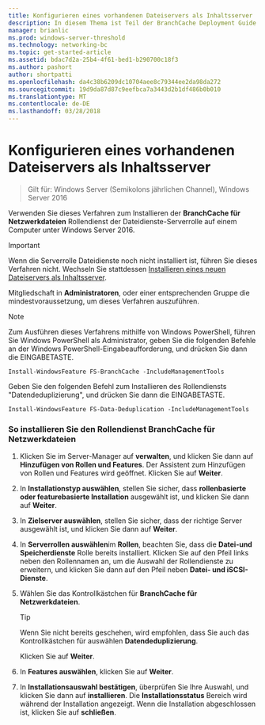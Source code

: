 ```yaml
---
title: Konfigurieren eines vorhandenen Dateiservers als Inhaltsserver
description: In diesem Thema ist Teil der BranchCache Deployment Guide für Windows Server 2016, der veranschaulicht, wie Sie BranchCache im verteilten und gehosteter cachemodi zum Optimieren der WAN-Bandbreite in Zweigstellen bereitstellen
manager: brianlic
ms.prod: windows-server-threshold
ms.technology: networking-bc
ms.topic: get-started-article
ms.assetid: bdac7d2a-25b4-4f61-bed1-b290700c18f3
ms.author: pashort
author: shortpatti
ms.openlocfilehash: da4c38b6209dc10704aee8c79344ee2da98da272
ms.sourcegitcommit: 19d9da87d87c9eefbca7a3443d2b1df486b0b010
ms.translationtype: MT
ms.contentlocale: de-DE
ms.lasthandoff: 03/28/2018
---
```

# <a name="configure-an-existing-file-server-as-a-content-server"></a>Konfigurieren eines vorhandenen Dateiservers als Inhaltsserver

>Gilt für: Windows Server (Semikolons jährlichen Channel), Windows Server 2016

Verwenden Sie dieses Verfahren zum Installieren der **BranchCache für Netzwerkdateien** Rollendienst der Dateidienste-Serverrolle auf einem Computer unter Windows Server 2016.  
  
> [!IMPORTANT]  
> Wenn die Serverrolle Dateidienste noch nicht installiert ist, führen Sie dieses Verfahren nicht. Wechseln Sie stattdessen [Installieren eines neuen Dateiservers als Inhaltsserver](../../branchcache/deploy/Install-a-New-File-Server-as-a-Content-Server.md).  
  
Mitgliedschaft in **Administratoren**, oder einer entsprechenden Gruppe die mindestvoraussetzung, um dieses Verfahren auszuführen.  
  
> [!NOTE]  
> Zum Ausführen dieses Verfahrens mithilfe von Windows PowerShell, führen Sie Windows PowerShell als Administrator, geben Sie die folgenden Befehle an der Windows PowerShell-Eingabeaufforderung, und drücken Sie dann die EINGABETASTE.  
>   
> `Install-WindowsFeature FS-BranchCache -IncludeManagementTools`  
>   
> Geben Sie den folgenden Befehl zum Installieren des Rollendiensts "Datendeduplizierung", und drücken Sie dann die EINGABETASTE.  
>   
> `Install-WindowsFeature FS-Data-Deduplication -IncludeManagementTools`  
  
### <a name="to-install-the-branchcache-for-network-files-role-service"></a>So installieren Sie den Rollendienst BranchCache für Netzwerkdateien  
  
1.  Klicken Sie im Server-Manager auf **verwalten**, und klicken Sie dann auf **Hinzufügen von Rollen und Features**. Der Assistent zum Hinzufügen von Rollen und Features wird geöffnet. Klicken Sie auf **Weiter**.  
  
2.  In **Installationstyp auswählen**, stellen Sie sicher, dass **rollenbasierte oder featurebasierte Installation** ausgewählt ist, und klicken Sie dann auf **Weiter**.  
  
3.  In **Zielserver auswählen**, stellen Sie sicher, dass der richtige Server ausgewählt ist, und klicken Sie dann auf **Weiter**.  
  
4.  In **Serverrollen auswählen**im **Rollen**, beachten Sie, dass die **Datei-und Speicherdienste** Rolle bereits installiert. Klicken Sie auf den Pfeil links neben den Rollennamen an, um die Auswahl der Rollendienste zu erweitern, und klicken Sie dann auf den Pfeil neben **Datei- und iSCSI-Dienste**.  
  
5.  Wählen Sie das Kontrollkästchen für **BranchCache für Netzwerkdateien**.  
  
    > [!TIP]  
    > Wenn Sie nicht bereits geschehen, wird empfohlen, dass Sie auch das Kontrollkästchen für auswählen **Datendeduplizierung**.  
  
    Klicken Sie auf **Weiter**.  
  
6.  In **Features auswählen**, klicken Sie auf **Weiter**.  
  
7.  In **Installationsauswahl bestätigen**, überprüfen Sie Ihre Auswahl, und klicken Sie dann auf **installieren**. Die **Installationsstatus** Bereich wird während der Installation angezeigt. Wenn die Installation abgeschlossen ist, klicken Sie auf **schließen**.  
  



